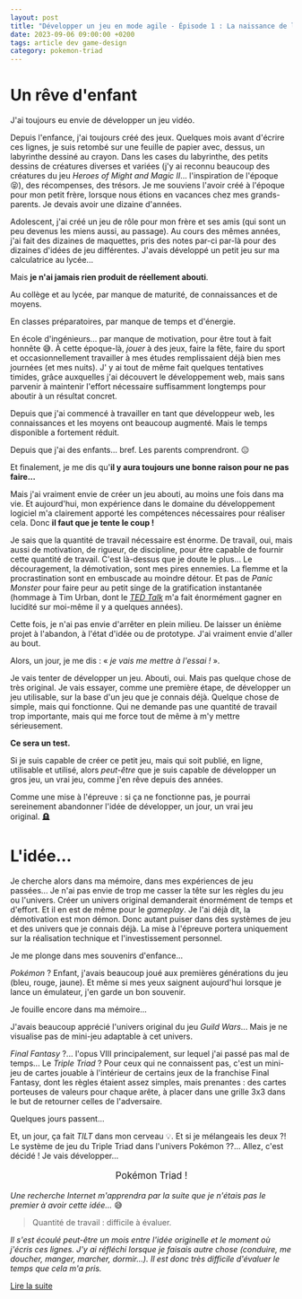 ```yaml
---
layout: post
title: "Développer un jeu en mode agile - Épisode 1 : La naissance de l'idée"
date: 2023-09-06 09:00:00 +0200
tags: article dev game-design
category: pokemon-triad
---
```


# Un rêve d'enfant

J'ai toujours eu envie de développer un jeu vidéo.

Depuis l'enfance, j'ai toujours créé des jeux. Quelques mois avant d'écrire ces lignes, je suis retombé sur une feuille de papier avec, dessus, un labyrinthe dessiné au crayon. Dans les cases du labyrinthe, des petits dessins de créatures diverses et variées (j'y ai reconnu beaucoup des créatures du jeu _Heroes of Might and Magic II_... l'inspiration de l'époque 😝), des récompenses, des trésors. Je me souviens l'avoir créé à l'époque pour mon petit frère, lorsque nous étions en vacances chez mes grands-parents. Je devais avoir une dizaine d'années.

Adolescent, j'ai créé un jeu de rôle pour mon frère et ses amis (qui sont un peu devenus les miens aussi, au passage). Au cours des mêmes années, j'ai fait des dizaines de maquettes, pris des notes par-ci par-là pour des dizaines d'idées de jeu différentes. J'avais développé un petit jeu sur ma calculatrice au lycée...

Mais **je n'ai jamais rien produit de réellement abouti**.

Au collège et au lycée, par manque de maturité, de connaissances et de moyens.

En classes préparatoires, par manque de temps et d'énergie.

En école d'ingénieurs... par manque de motivation, pour être tout à fait honnête 😅. À cette époque-là, _jouer_ à des jeux, faire la fête, faire du sport et occasionnellement travailler à mes études remplissaient déjà bien mes journées (et mes nuits). J' y ai tout de même fait quelques tentatives timides, grâce auxquelles j'ai découvert le développement web, mais sans parvenir à maintenir l'effort nécessaire suffisamment longtemps pour aboutir à un résultat concret.

Depuis que j'ai commencé à travailler en tant que développeur web, les connaissances et les moyens ont beaucoup augmenté. Mais le temps disponible a fortement réduit.

Depuis que j'ai des enfants... bref. Les parents comprendront.&nbsp;😑

Et finalement, je me dis qu'**il y aura toujours une bonne raison pour ne pas faire...**

Mais j'ai vraiment envie de créer un jeu abouti, au moins une fois dans ma vie. Et aujourd'hui, mon expérience dans le domaine du développement logiciel m'a clairement apporté les compétences nécessaires pour réaliser cela. Donc **il faut que je tente le coup&nbsp;!**

Je sais que la quantité de travail nécessaire est énorme. De travail, oui, mais aussi de motivation, de rigueur, de discipline, pour être capable de fournir cette quantité de travail. C'est là-dessus que je doute le plus... Le découragement, la démotivation, sont mes pires ennemies. La flemme et la procrastination sont en embuscade au moindre détour. Et pas de _Panic Monster_ pour faire peur au petit singe de la gratification instantanée (hommage à Tim Urban, dont le [_TED Talk_](https://www.ted.com/talks/tim_urban_inside_the_mind_of_a_master_procrastinator) m'a fait énormément gagner en lucidité sur moi-même il y a quelques années).

Cette fois, je n'ai pas envie d'arrêter en plein milieu. De laisser un énième projet à l'abandon, à l'état d'idée ou de prototype. J'ai vraiment envie d'aller au bout.

Alors, un jour, je me dis&nbsp;: «&nbsp;_je vais me mettre à l'essai&nbsp;!_&nbsp;».

Je vais tenter de développer un jeu. Abouti, oui. Mais pas quelque chose de très original. Je vais essayer, comme une première étape, de développer un jeu utilisable, sur la base d'un jeu que je connais déjà. Quelque chose de simple, mais qui fonctionne. Qui ne demande pas une quantité de travail trop importante, mais qui me force tout de même à m'y mettre sérieusement.

**Ce sera un test.**

Si je suis capable de créer ce petit jeu, mais qui soit publié, en ligne, utilisable et utilisé, alors _peut-être_ que je suis capable de développer un gros jeu, un vrai jeu, comme j'en rêve depuis des années.

Comme une mise à l'épreuve&nbsp;: si ça ne fonctionne pas, je pourrai sereinement abandonner l'idée de développer, un jour, un vrai jeu original.&nbsp;🪦

# L'idée...

Je cherche alors dans ma mémoire, dans mes expériences de jeu passées... Je n'ai pas envie de trop me casser la tête sur les règles du jeu ou l'univers. Créer un univers original demanderait énormément de temps et d'effort. Et il en est de même pour le _gameplay_. Je l'ai déjà dit, la démotivation est mon démon. Donc autant puiser dans des systèmes de jeu et des univers que je connais déjà. La mise à l'épreuve portera uniquement sur la réalisation technique et l'investissement personnel.

Je me plonge dans mes souvenirs d'enfance...

_Pokémon_ ? Enfant, j'avais beaucoup joué aux premières générations du jeu (bleu, rouge, jaune). Et même si mes yeux saignent aujourd'hui lorsque je lance un émulateur, j'en garde un bon souvenir.

Je fouille encore dans ma mémoire...

J'avais beaucoup apprécié l'univers original du jeu _Guild Wars_... Mais je ne visualise pas de mini-jeu adaptable à cet univers.

_Final Fantasy_&nbsp;?... l'opus VIII principalement, sur lequel j'ai passé pas mal de temps... Le _Triple Triad_ ? Pour ceux qui ne connaissent pas, c'est un mini-jeu de cartes jouable à l'intérieur de certains jeux de la franchise Final Fantasy, dont les règles étaient assez simples, mais prenantes : des cartes porteuses de valeurs pour chaque arête, à placer dans une grille 3x3 dans le but de retourner celles de l'adversaire.

Quelques jours passent...

Et, un jour, ça fait _TILT_ dans mon cerveau 💡. Et si je mélangeais les deux&nbsp;?! Le système de jeu du Triple Triad dans l'univers Pokémon&nbsp;??... Allez, c'est décidé&nbsp;! Je vais développer...

<p style="text-align: center; font-size: 1.2em;">Pokémon Triad&nbsp;!</p>

_Une recherche Internet m'apprendra par la suite que je n'étais pas le premier à avoir cette idée..._ 😅

> Quantité de travail : difficile à évaluer.

_Il s'est écoulé peut-être un mois entre l'idée originelle et le moment où j'écris ces lignes. J'y ai réfléchi lorsque je faisais autre chose (conduire, me doucher, manger, marcher, dormir...). Il est donc très difficile d'évaluer le temps que cela m'a pris._

<a class="navigation next" href="{% link _posts/2023/2023-09-11-developper-jeu-mode-agile-episode-2.md %}">Lire la suite</a>

